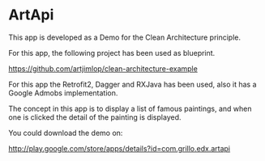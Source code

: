 # ArtApi
This app is developed as a Demo for the Clean Architecture principle.

For this app, the following project has been used as blueprint.

https://github.com/artjimlop/clean-architecture-example

For this app the Retrofit2, Dagger and RXJava has been used, also it has a Google Admobs implementation.

The concept in this app is to display a list of famous paintings, and when one is clicked the detail of the painting is displayed.

You could download the demo on:

http://play.google.com/store/apps/details?id=com.grillo.edx.artapi
